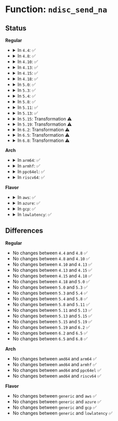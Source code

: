 # Function: <code>ndisc_send_na</code>

## Status
<b>Regular</b>
<ul>
<li>
<details>
<summary>In <code>4.4</code>: ✅</summary>

```c
void ndisc_send_na(struct net_device *dev, const struct in6_addr *daddr, const struct in6_addr *solicited_addr, bool router, bool solicited, bool override, bool inc_opt);
```

**Collision:** Unique Global

**Inline:** No

**Transformation:** False

**Instances:**

```
In net/ipv6/ndisc.c (ffffffff817dfe70)
Location: net/ipv6/ndisc.c:482
Inline: False
Direct callers:
  - net/ipv6/ndisc.c:ndisc_recv_ns
  - net/ipv6/ndisc.c:ndisc_recv_ns
  - net/ipv6/ndisc.c:ndisc_recv_ns
  - net/ipv6/ndisc.c:ndisc_send_unsol_na
```
**Symbols:**

```
ffffffff817dfe70-ffffffff817e00c2: ndisc_send_na (STB_GLOBAL)
```
</details>
</li>
<li>
<details>
<summary>In <code>4.8</code>: ✅</summary>

```c
void ndisc_send_na(struct net_device *dev, const struct in6_addr *daddr, const struct in6_addr *solicited_addr, bool router, bool solicited, bool override, bool inc_opt);
```

**Collision:** Unique Global

**Inline:** No

**Transformation:** False

**Instances:**

```
In net/ipv6/ndisc.c (ffffffff8184d410)
Location: net/ipv6/ndisc.c:496
Inline: False
Direct callers:
  - net/ipv6/ndisc.c:ndisc_recv_ns
  - net/ipv6/ndisc.c:ndisc_recv_ns
  - net/ipv6/ndisc.c:ndisc_recv_ns
  - net/ipv6/ndisc.c:ndisc_send_unsol_na
```
**Symbols:**

```
ffffffff8184d410-ffffffff8184d6bf: ndisc_send_na (STB_GLOBAL)
```
</details>
</li>
<li>
<details>
<summary>In <code>4.10</code>: ✅</summary>

```c
void ndisc_send_na(struct net_device *dev, const struct in6_addr *daddr, const struct in6_addr *solicited_addr, bool router, bool solicited, bool override, bool inc_opt);
```

**Collision:** Unique Global

**Inline:** No

**Transformation:** False

**Instances:**

```
In net/ipv6/ndisc.c (ffffffff8187f2c0)
Location: net/ipv6/ndisc.c:494
Inline: False
Direct callers:
  - net/ipv6/ndisc.c:ndisc_recv_ns
  - net/ipv6/ndisc.c:ndisc_recv_ns
  - net/ipv6/ndisc.c:ndisc_recv_ns
  - net/ipv6/ndisc.c:ndisc_send_unsol_na
```
**Symbols:**

```
ffffffff8187f2c0-ffffffff8187f56f: ndisc_send_na (STB_GLOBAL)
```
</details>
</li>
<li>
<details>
<summary>In <code>4.13</code>: ✅</summary>

```c
void ndisc_send_na(struct net_device *dev, const struct in6_addr *daddr, const struct in6_addr *solicited_addr, bool router, bool solicited, bool override, bool inc_opt);
```

**Collision:** Unique Global

**Inline:** No

**Transformation:** False

**Instances:**

```
In net/ipv6/ndisc.c (ffffffff818a5360)
Location: net/ipv6/ndisc.c:494
Inline: False
Direct callers:
  - net/ipv6/ndisc.c:ndisc_recv_ns
  - net/ipv6/ndisc.c:ndisc_recv_ns
  - net/ipv6/ndisc.c:ndisc_recv_ns
  - net/ipv6/ndisc.c:ndisc_send_unsol_na
```
**Symbols:**

```
ffffffff818a5360-ffffffff818a5643: ndisc_send_na (STB_GLOBAL)
```
</details>
</li>
<li>
<details>
<summary>In <code>4.15</code>: ✅</summary>

```c
void ndisc_send_na(struct net_device *dev, const struct in6_addr *daddr, const struct in6_addr *solicited_addr, bool router, bool solicited, bool override, bool inc_opt);
```

**Collision:** Unique Global

**Inline:** No

**Transformation:** False

**Instances:**

```
In net/ipv6/ndisc.c (ffffffff81927d50)
Location: net/ipv6/ndisc.c:502
Inline: False
Direct callers:
  - net/ipv6/addrconf.c:addrconf_dad_completed
  - net/ipv6/ndisc.c:ndisc_recv_ns
  - net/ipv6/ndisc.c:ndisc_recv_ns
  - net/ipv6/ndisc.c:ndisc_recv_ns
  - net/ipv6/ndisc.c:ndisc_send_unsol_na
```
**Symbols:**

```
ffffffff81927d50-ffffffff8192803f: ndisc_send_na (STB_GLOBAL)
```
</details>
</li>
<li>
<details>
<summary>In <code>4.18</code>: ✅</summary>

```c
void ndisc_send_na(struct net_device *dev, const struct in6_addr *daddr, const struct in6_addr *solicited_addr, bool router, bool solicited, bool override, bool inc_opt);
```

**Collision:** Unique Global

**Inline:** No

**Transformation:** False

**Instances:**

```
In net/ipv6/ndisc.c (ffffffff81980100)
Location: net/ipv6/ndisc.c:502
Inline: False
Direct callers:
  - net/ipv6/addrconf.c:addrconf_dad_completed
  - net/ipv6/ndisc.c:ndisc_recv_ns
  - net/ipv6/ndisc.c:ndisc_recv_ns
  - net/ipv6/ndisc.c:ndisc_recv_ns
  - net/ipv6/ndisc.c:ndisc_send_unsol_na
```
**Symbols:**

```
ffffffff81980100-ffffffff819803c9: ndisc_send_na (STB_GLOBAL)
```
</details>
</li>
<li>
<details>
<summary>In <code>5.0</code>: ✅</summary>

```c
void ndisc_send_na(struct net_device *dev, const struct in6_addr *daddr, const struct in6_addr *solicited_addr, bool router, bool solicited, bool override, bool inc_opt);
```

**Collision:** Unique Global

**Inline:** No

**Transformation:** False

**Instances:**

```
In net/ipv6/ndisc.c (ffffffff819b66e0)
Location: net/ipv6/ndisc.c:502
Inline: False
Direct callers:
  - net/ipv6/addrconf.c:addrconf_dad_completed
  - net/ipv6/ndisc.c:ndisc_recv_ns
  - net/ipv6/ndisc.c:ndisc_recv_ns
  - net/ipv6/ndisc.c:ndisc_recv_ns
  - net/ipv6/ndisc.c:ndisc_send_unsol_na
```
**Symbols:**

```
ffffffff819b66e0-ffffffff819b69a8: ndisc_send_na (STB_GLOBAL)
```
</details>
</li>
<li>
<details>
<summary>In <code>5.3</code>: ✅</summary>

```c
void ndisc_send_na(struct net_device *dev, const struct in6_addr *daddr, const struct in6_addr *solicited_addr, bool router, bool solicited, bool override, bool inc_opt);
```

**Collision:** Unique Global

**Inline:** No

**Transformation:** False

**Instances:**

```
In net/ipv6/ndisc.c (ffffffff81a25170)
Location: net/ipv6/ndisc.c:515
Inline: False
Direct callers:
  - net/ipv6/addrconf.c:addrconf_dad_completed
  - net/ipv6/ndisc.c:ndisc_recv_ns
  - net/ipv6/ndisc.c:ndisc_recv_ns
  - net/ipv6/ndisc.c:ndisc_recv_ns
  - net/ipv6/ndisc.c:ndisc_send_unsol_na
```
**Symbols:**

```
ffffffff81a25170-ffffffff81a2542a: ndisc_send_na (STB_GLOBAL)
```
</details>
</li>
<li>
<details>
<summary>In <code>5.4</code>: ✅</summary>

```c
void ndisc_send_na(struct net_device *dev, const struct in6_addr *daddr, const struct in6_addr *solicited_addr, bool router, bool solicited, bool override, bool inc_opt);
```

**Collision:** Unique Global

**Inline:** No

**Transformation:** False

**Instances:**

```
In net/ipv6/ndisc.c (ffffffff81a5bbf0)
Location: net/ipv6/ndisc.c:516
Inline: False
Direct callers:
  - net/ipv6/addrconf.c:addrconf_dad_completed
  - net/ipv6/ndisc.c:ndisc_recv_ns
  - net/ipv6/ndisc.c:ndisc_recv_ns
  - net/ipv6/ndisc.c:ndisc_recv_ns
  - net/ipv6/ndisc.c:ndisc_send_unsol_na
```
**Symbols:**

```
ffffffff81a5bbf0-ffffffff81a5beaa: ndisc_send_na (STB_GLOBAL)
```
</details>
</li>
<li>
<details>
<summary>In <code>5.8</code>: ✅</summary>

```c
void ndisc_send_na(struct net_device *dev, const struct in6_addr *daddr, const struct in6_addr *solicited_addr, bool router, bool solicited, bool override, bool inc_opt);
```

**Collision:** Unique Global

**Inline:** No

**Transformation:** False

**Instances:**

```
In net/ipv6/ndisc.c (ffffffff81b55920)
Location: net/ipv6/ndisc.c:517
Inline: False
Direct callers:
  - net/ipv6/addrconf.c:addrconf_dad_completed
  - net/ipv6/ndisc.c:ndisc_recv_ns
  - net/ipv6/ndisc.c:ndisc_recv_ns
  - net/ipv6/ndisc.c:ndisc_recv_ns
  - net/ipv6/ndisc.c:ndisc_send_unsol_na
```
**Symbols:**

```
ffffffff81b55920-ffffffff81b55c00: ndisc_send_na (STB_GLOBAL)
```
</details>
</li>
<li>
<details>
<summary>In <code>5.11</code>: ✅</summary>

```c
void ndisc_send_na(struct net_device *dev, const struct in6_addr *daddr, const struct in6_addr *solicited_addr, bool router, bool solicited, bool override, bool inc_opt);
```

**Collision:** Unique Global

**Inline:** No

**Transformation:** False

**Instances:**

```
In net/ipv6/ndisc.c (ffffffff81b63f30)
Location: net/ipv6/ndisc.c:519
Inline: False
Direct callers:
  - net/ipv6/addrconf.c:addrconf_dad_completed
  - net/ipv6/ndisc.c:ndisc_recv_ns
  - net/ipv6/ndisc.c:ndisc_recv_ns
  - net/ipv6/ndisc.c:ndisc_recv_ns
  - net/ipv6/ndisc.c:ndisc_send_unsol_na
```
**Symbols:**

```
ffffffff81b63f30-ffffffff81b64210: ndisc_send_na (STB_GLOBAL)
```
</details>
</li>
<li>
<details>
<summary>In <code>5.13</code>: ✅</summary>

```c
void ndisc_send_na(struct net_device *dev, const struct in6_addr *daddr, const struct in6_addr *solicited_addr, bool router, bool solicited, bool override, bool inc_opt);
```

**Collision:** Unique Global

**Inline:** No

**Transformation:** False

**Instances:**

```
In net/ipv6/ndisc.c (ffffffff81b52200)
Location: net/ipv6/ndisc.c:519
Inline: False
Direct callers:
  - net/ipv6/addrconf.c:addrconf_dad_completed
  - net/ipv6/ndisc.c:ndisc_recv_ns
  - net/ipv6/ndisc.c:ndisc_recv_ns
  - net/ipv6/ndisc.c:ndisc_recv_ns
  - net/ipv6/ndisc.c:ndisc_send_unsol_na
```
**Symbols:**

```
ffffffff81b52200-ffffffff81b524d5: ndisc_send_na (STB_GLOBAL)
```
</details>
</li>
<li>
<details>
<summary>In <code>5.15</code>: Transformation ⚠️</summary>

```c
void ndisc_send_na(struct net_device *dev, const struct in6_addr *daddr, const struct in6_addr *solicited_addr, bool router, bool solicited, bool override, bool inc_opt);
```

**Collision:** Unique Global

**Inline:** No

**Transformation:** True

**Instances:**

```
In net/ipv6/ndisc.c (0)
Location: net/ipv6/ndisc.c:519
Inline: False
Direct callers:
  - net/ipv6/addrconf.c:addrconf_dad_completed
  - net/ipv6/ndisc.c:ndisc_recv_ns
  - net/ipv6/ndisc.c:ndisc_recv_ns
  - net/ipv6/ndisc.c:ndisc_recv_ns
  - net/ipv6/ndisc.c:ndisc_send_unsol_na
```
**Symbols:**

```
ffffffff81d405d9-ffffffff81d4060a: ndisc_send_na.cold (STB_LOCAL)
ffffffff81c196f0-ffffffff81c199e1: ndisc_send_na (STB_GLOBAL)
```
</details>
</li>
<li>
<details>
<summary>In <code>5.19</code>: Transformation ⚠️</summary>

```c
void ndisc_send_na(struct net_device *dev, const struct in6_addr *daddr, const struct in6_addr *solicited_addr, bool router, bool solicited, bool override, bool inc_opt);
```

**Collision:** Unique Global

**Inline:** No

**Transformation:** True

**Instances:**

```
In net/ipv6/ndisc.c (0)
Location: net/ipv6/ndisc.c:519
Inline: False
Direct callers:
  - net/ipv6/addrconf.c:addrconf_dad_completed
  - net/ipv6/ndisc.c:ndisc_recv_ns
  - net/ipv6/ndisc.c:ndisc_recv_ns
  - net/ipv6/ndisc.c:ndisc_recv_ns
  - net/ipv6/ndisc.c:ndisc_send_unsol_na
```
**Symbols:**

```
ffffffff81f0cf9f-ffffffff81f0cfd0: ndisc_send_na.cold (STB_LOCAL)
ffffffff81db5b20-ffffffff81db5e28: ndisc_send_na (STB_GLOBAL)
```
</details>
</li>
<li>
<details>
<summary>In <code>6.2</code>: Transformation ⚠️</summary>

```c
void ndisc_send_na(struct net_device *dev, const struct in6_addr *daddr, const struct in6_addr *solicited_addr, bool router, bool solicited, bool override, bool inc_opt);
```

**Collision:** Unique Global

**Inline:** No

**Transformation:** True

**Instances:**

```
In net/ipv6/ndisc.c (0)
Location: net/ipv6/ndisc.c:520
Inline: False
Direct callers:
  - net/ipv6/addrconf.c:addrconf_dad_completed
  - net/ipv6/ndisc.c:ndisc_recv_ns
  - net/ipv6/ndisc.c:ndisc_recv_ns
  - net/ipv6/ndisc.c:ndisc_recv_ns
  - net/ipv6/ndisc.c:ndisc_send_unsol_na
```
**Symbols:**

```
ffffffff820b4406-ffffffff820b4437: ndisc_send_na.cold (STB_LOCAL)
ffffffff81f85760-ffffffff81f85a68: ndisc_send_na (STB_GLOBAL)
```
</details>
</li>
<li>
<details>
<summary>In <code>6.5</code>: Transformation ⚠️</summary>

```c
void ndisc_send_na(struct net_device *dev, const struct in6_addr *daddr, const struct in6_addr *solicited_addr, bool router, bool solicited, bool override, bool inc_opt);
```

**Collision:** Unique Global

**Inline:** No

**Transformation:** True

**Instances:**

```
In net/ipv6/ndisc.c (0)
Location: net/ipv6/ndisc.c:521
Inline: False
Direct callers:
  - net/ipv6/addrconf.c:addrconf_dad_completed
  - net/ipv6/ndisc.c:ndisc_recv_ns
  - net/ipv6/ndisc.c:ndisc_recv_ns
  - net/ipv6/ndisc.c:ndisc_recv_ns
  - net/ipv6/ndisc.c:ndisc_send_unsol_na
```
**Symbols:**

```
ffffffff821354f6-ffffffff82135520: ndisc_send_na.cold (STB_LOCAL)
ffffffff81fe5b10-ffffffff81fe5e23: ndisc_send_na (STB_GLOBAL)
```
</details>
</li>
<li>
<details>
<summary>In <code>6.8</code>: Transformation ⚠️</summary>

```c
void ndisc_send_na(struct net_device *dev, const struct in6_addr *daddr, const struct in6_addr *solicited_addr, bool router, bool solicited, bool override, bool inc_opt);
```

**Collision:** Unique Global

**Inline:** No

**Transformation:** True

**Instances:**

```
In net/ipv6/ndisc.c (0)
Location: net/ipv6/ndisc.c:521
Inline: False
Direct callers:
  - net/ipv6/addrconf.c:addrconf_dad_completed
  - net/ipv6/ndisc.c:ndisc_recv_ns
  - net/ipv6/ndisc.c:ndisc_recv_ns
  - net/ipv6/ndisc.c:ndisc_recv_ns
  - net/ipv6/ndisc.c:ndisc_send_unsol_na
```
**Symbols:**

```
ffffffff82216fc4-ffffffff82216fee: ndisc_send_na.cold (STB_LOCAL)
ffffffff820b3980-ffffffff820b3c8c: ndisc_send_na (STB_GLOBAL)
```
</details>
</li>
</ul>
<b>Arch</b>
<ul>
<li>
<details>
<summary>In <code>arm64</code>: ✅</summary>

```c
void ndisc_send_na(struct net_device *dev, const struct in6_addr *daddr, const struct in6_addr *solicited_addr, bool router, bool solicited, bool override, bool inc_opt);
```

**Collision:** Unique Global

**Inline:** No

**Transformation:** False

**Instances:**

```
In net/ipv6/ndisc.c (ffff800010d20f60)
Location: net/ipv6/ndisc.c:516
Inline: False
Direct callers:
  - net/ipv6/addrconf.c:addrconf_dad_completed
  - net/ipv6/ndisc.c:ndisc_recv_ns
  - net/ipv6/ndisc.c:ndisc_recv_ns
  - net/ipv6/ndisc.c:ndisc_recv_ns
  - net/ipv6/ndisc.c:ndisc_send_unsol_na
```
**Symbols:**

```
ffff800010d20f60-ffff800010d211d4: ndisc_send_na (STB_GLOBAL)
```
</details>
</li>
<li>
<details>
<summary>In <code>armhf</code>: ✅</summary>

```c
void ndisc_send_na(struct net_device *dev, const struct in6_addr *daddr, const struct in6_addr *solicited_addr, bool router, bool solicited, bool override, bool inc_opt);
```

**Collision:** Unique Global

**Inline:** No

**Transformation:** False

**Instances:**

```
In net/ipv6/ndisc.c (c0e2599c)
Location: net/ipv6/ndisc.c:516
Inline: False
Direct callers:
  - net/ipv6/addrconf.c:addrconf_dad_completed
  - net/ipv6/ndisc.c:ndisc_recv_ns
  - net/ipv6/ndisc.c:ndisc_recv_ns
  - net/ipv6/ndisc.c:ndisc_recv_ns
  - net/ipv6/ndisc.c:ndisc_send_unsol_na
```
**Symbols:**

```
c0e2599c-c0e25c54: ndisc_send_na (STB_GLOBAL)
```
</details>
</li>
<li>
<details>
<summary>In <code>ppc64el</code>: ✅</summary>

```c
void ndisc_send_na(struct net_device *dev, const struct in6_addr *daddr, const struct in6_addr *solicited_addr, bool router, bool solicited, bool override, bool inc_opt);
```

**Collision:** Unique Global

**Inline:** No

**Transformation:** False

**Instances:**

```
In net/ipv6/ndisc.c (c000000000e50290)
Location: net/ipv6/ndisc.c:516
Inline: False
Direct callers:
  - net/ipv6/addrconf.c:addrconf_dad_completed
  - net/ipv6/ndisc.c:ndisc_recv_ns
  - net/ipv6/ndisc.c:ndisc_recv_ns
  - net/ipv6/ndisc.c:ndisc_recv_ns
  - net/ipv6/ndisc.c:ndisc_recv_ns
  - net/ipv6/ndisc.c:ndisc_recv_ns
  - net/ipv6/ndisc.c:ndisc_recv_ns
  - net/ipv6/ndisc.c:ndisc_send_unsol_na
```
**Symbols:**

```
c000000000e50290-c000000000e505e8: ndisc_send_na (STB_GLOBAL)
```
</details>
</li>
<li>
<details>
<summary>In <code>riscv64</code>: ✅</summary>

```c
void ndisc_send_na(struct net_device *dev, const struct in6_addr *daddr, const struct in6_addr *solicited_addr, bool router, bool solicited, bool override, bool inc_opt);
```

**Collision:** Unique Global

**Inline:** No

**Transformation:** False

**Instances:**

```
In net/ipv6/ndisc.c (ffffffe000862ee6)
Location: net/ipv6/ndisc.c:516
Inline: False
Direct callers:
  - net/ipv6/addrconf.c:addrconf_dad_completed
  - net/ipv6/ndisc.c:ndisc_recv_ns
  - net/ipv6/ndisc.c:ndisc_recv_ns
  - net/ipv6/ndisc.c:ndisc_recv_ns
  - net/ipv6/ndisc.c:ndisc_recv_ns
  - net/ipv6/ndisc.c:ndisc_recv_ns
  - net/ipv6/ndisc.c:ndisc_send_unsol_na
```
**Symbols:**

```
ffffffe000862ee6-ffffffe00086314c: ndisc_send_na (STB_GLOBAL)
```
</details>
</li>
</ul>
<b>Flavor</b>
<ul>
<li>
<details>
<summary>In <code>aws</code>: ✅</summary>

```c
void ndisc_send_na(struct net_device *dev, const struct in6_addr *daddr, const struct in6_addr *solicited_addr, bool router, bool solicited, bool override, bool inc_opt);
```

**Collision:** Unique Global

**Inline:** No

**Transformation:** False

**Instances:**

```
In net/ipv6/ndisc.c (ffffffff819fb280)
Location: net/ipv6/ndisc.c:516
Inline: False
Direct callers:
  - net/ipv6/addrconf.c:addrconf_dad_completed
  - net/ipv6/ndisc.c:ndisc_recv_ns
  - net/ipv6/ndisc.c:ndisc_recv_ns
  - net/ipv6/ndisc.c:ndisc_recv_ns
  - net/ipv6/ndisc.c:ndisc_send_unsol_na
```
**Symbols:**

```
ffffffff819fb280-ffffffff819fb53a: ndisc_send_na (STB_GLOBAL)
```
</details>
</li>
<li>
<details>
<summary>In <code>azure</code>: ✅</summary>

```c
void ndisc_send_na(struct net_device *dev, const struct in6_addr *daddr, const struct in6_addr *solicited_addr, bool router, bool solicited, bool override, bool inc_opt);
```

**Collision:** Unique Global

**Inline:** No

**Transformation:** False

**Instances:**

```
In net/ipv6/ndisc.c (ffffffff819b8040)
Location: net/ipv6/ndisc.c:516
Inline: False
Direct callers:
  - net/ipv6/addrconf.c:addrconf_dad_completed
  - net/ipv6/ndisc.c:ndisc_recv_ns
  - net/ipv6/ndisc.c:ndisc_recv_ns
  - net/ipv6/ndisc.c:ndisc_recv_ns
  - net/ipv6/ndisc.c:ndisc_send_unsol_na
```
**Symbols:**

```
ffffffff819b8040-ffffffff819b82fa: ndisc_send_na (STB_GLOBAL)
```
</details>
</li>
<li>
<details>
<summary>In <code>gcp</code>: ✅</summary>

```c
void ndisc_send_na(struct net_device *dev, const struct in6_addr *daddr, const struct in6_addr *solicited_addr, bool router, bool solicited, bool override, bool inc_opt);
```

**Collision:** Unique Global

**Inline:** No

**Transformation:** False

**Instances:**

```
In net/ipv6/ndisc.c (ffffffff81a65d00)
Location: net/ipv6/ndisc.c:516
Inline: False
Direct callers:
  - net/ipv6/addrconf.c:addrconf_dad_completed
  - net/ipv6/ndisc.c:ndisc_recv_ns
  - net/ipv6/ndisc.c:ndisc_recv_ns
  - net/ipv6/ndisc.c:ndisc_recv_ns
  - net/ipv6/ndisc.c:ndisc_send_unsol_na
```
**Symbols:**

```
ffffffff81a65d00-ffffffff81a65fba: ndisc_send_na (STB_GLOBAL)
```
</details>
</li>
<li>
<details>
<summary>In <code>lowlatency</code>: ✅</summary>

```c
void ndisc_send_na(struct net_device *dev, const struct in6_addr *daddr, const struct in6_addr *solicited_addr, bool router, bool solicited, bool override, bool inc_opt);
```

**Collision:** Unique Global

**Inline:** No

**Transformation:** False

**Instances:**

```
In net/ipv6/ndisc.c (ffffffff81a722a0)
Location: net/ipv6/ndisc.c:516
Inline: False
Direct callers:
  - net/ipv6/addrconf.c:addrconf_dad_completed
  - net/ipv6/ndisc.c:ndisc_recv_ns
  - net/ipv6/ndisc.c:ndisc_recv_ns
  - net/ipv6/ndisc.c:ndisc_recv_ns
  - net/ipv6/ndisc.c:ndisc_send_unsol_na
```
**Symbols:**

```
ffffffff81a722a0-ffffffff81a7255a: ndisc_send_na (STB_GLOBAL)
```
</details>
</li>
</ul>

## Differences
<b>Regular</b>
<ul>
<li>
No changes between <code>4.4</code> and <code>4.8</code> ✅
</li>
<li>
No changes between <code>4.8</code> and <code>4.10</code> ✅
</li>
<li>
No changes between <code>4.10</code> and <code>4.13</code> ✅
</li>
<li>
No changes between <code>4.13</code> and <code>4.15</code> ✅
</li>
<li>
No changes between <code>4.15</code> and <code>4.18</code> ✅
</li>
<li>
No changes between <code>4.18</code> and <code>5.0</code> ✅
</li>
<li>
No changes between <code>5.0</code> and <code>5.3</code> ✅
</li>
<li>
No changes between <code>5.3</code> and <code>5.4</code> ✅
</li>
<li>
No changes between <code>5.4</code> and <code>5.8</code> ✅
</li>
<li>
No changes between <code>5.8</code> and <code>5.11</code> ✅
</li>
<li>
No changes between <code>5.11</code> and <code>5.13</code> ✅
</li>
<li>
No changes between <code>5.13</code> and <code>5.15</code> ✅
</li>
<li>
No changes between <code>5.15</code> and <code>5.19</code> ✅
</li>
<li>
No changes between <code>5.19</code> and <code>6.2</code> ✅
</li>
<li>
No changes between <code>6.2</code> and <code>6.5</code> ✅
</li>
<li>
No changes between <code>6.5</code> and <code>6.8</code> ✅
</li>
</ul>
<b>Arch</b>
<ul>
<li>
No changes between <code>amd64</code> and <code>arm64</code> ✅
</li>
<li>
No changes between <code>amd64</code> and <code>armhf</code> ✅
</li>
<li>
No changes between <code>amd64</code> and <code>ppc64el</code> ✅
</li>
<li>
No changes between <code>amd64</code> and <code>riscv64</code> ✅
</li>
</ul>
<b>Flavor</b>
<ul>
<li>
No changes between <code>generic</code> and <code>aws</code> ✅
</li>
<li>
No changes between <code>generic</code> and <code>azure</code> ✅
</li>
<li>
No changes between <code>generic</code> and <code>gcp</code> ✅
</li>
<li>
No changes between <code>generic</code> and <code>lowlatency</code> ✅
</li>
</ul>
